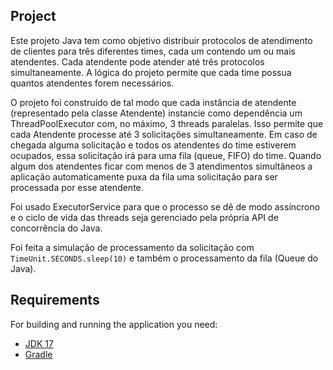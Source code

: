 ## Project

Este projeto Java tem como objetivo distribuir protocolos de atendimento de clientes para três diferentes times, 
cada um contendo um ou mais atendentes. Cada atendente pode atender até três protocolos simultaneamente. 
A lógica do projeto permite que cada time possua quantos atendentes forem necessários.

O projeto foi construído de tal modo que cada instância de atendente (representado pela classe Atendente) 
instancie como dependência um ThreadPoolExecutor com, no máximo, 3 threads paralelas. Isso permite que cada
Atendente processe até 3 solicitações simultaneamente. Em caso de chegada alguma solicitação e todos os atendentes do time estiverem ocupados,
essa solicitação irá para uma fila (queue, FIFO) do time. Quando algum dos atendentes ficar com menos de 3 atendimentos simultâneos a aplicação
automaticamente puxa da fila uma solicitação para ser processada por esse atendente.

Foi usado ExecutorService para que o processo se dê de modo assíncrono e o ciclo de vida das threads seja gerenciado pela 
própria API de concorrência do Java. 

Foi feita a simulação de processamento da solicitação com `TimeUnit.SECONDS.sleep(10)` e também o processamento da fila (Queue do Java).


## Requirements

For building and running the application you need:

- [JDK 17](https://www.oracle.com/java/technologies/javase/jdk17-archive-downloads.html)
- [Gradle](https://gradle.org/releases/)


